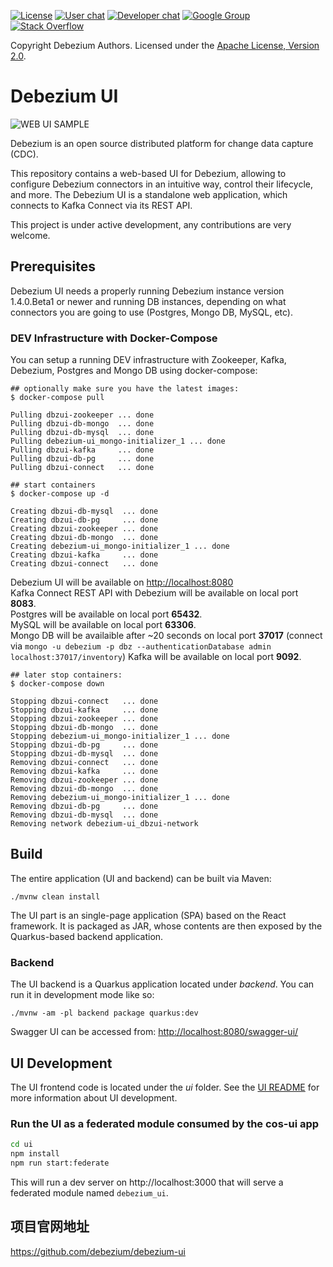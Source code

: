 [![License](http://img.shields.io/:license-apache%202.0-brightgreen.svg)](http://www.apache.org/licenses/LICENSE-2.0.html)
[![User chat](https://img.shields.io/badge/chat-users-brightgreen.svg)](https://debezium.zulipchat.com/#narrow/stream/302529-users)
[![Developer chat](https://img.shields.io/badge/chat-devs-brightgreen.svg)](https://debezium.zulipchat.com/#narrow/stream/302533-dev)
[![Google Group](https://img.shields.io/:mailing%20list-debezium-brightgreen.svg)](https://groups.google.com/forum/#!forum/debezium)
[![Stack Overflow](http://img.shields.io/:stack%20overflow-debezium-brightgreen.svg)](http://stackoverflow.com/questions/tagged/debezium)

Copyright Debezium Authors.
Licensed under the [Apache License, Version 2.0](http://www.apache.org/licenses/LICENSE-2.0).

# Debezium UI

![WEB UI SAMPLE](https://user-images.githubusercontent.com/10202690/114378465-05cb5000-9b88-11eb-9914-a8dd5b3994ae.png)

Debezium is an open source distributed platform for change data capture (CDC).

This repository contains a web-based UI for Debezium, allowing to configure Debezium connectors in an intuitive way, control their lifecycle, and more.
The Debezium UI is a standalone web application, which connects to Kafka Connect via its REST API.

This project is under active development, any contributions are very welcome.

## Prerequisites

Debezium UI needs a properly running Debezium instance version 1.4.0.Beta1 or newer and running DB instances, depending
on what connectors you are going to use (Postgres, Mongo DB, MySQL, etc).

### DEV Infrastructure with Docker-Compose

You can setup a running DEV infrastructure with Zookeeper, Kafka, Debezium, Postgres and
Mongo DB using docker-compose:

```
## optionally make sure you have the latest images:
$ docker-compose pull

Pulling dbzui-zookeeper ... done
Pulling dbzui-db-mongo  ... done
Pulling dbzui-db-mysql  ... done
Pulling debezium-ui_mongo-initializer_1 ... done
Pulling dbzui-kafka     ... done
Pulling dbzui-db-pg     ... done
Pulling dbzui-connect   ... done

## start containers
$ docker-compose up -d

Creating dbzui-db-mysql  ... done
Creating dbzui-db-pg     ... done
Creating dbzui-zookeeper ... done
Creating dbzui-db-mongo  ... done
Creating debezium-ui_mongo-initializer_1 ... done
Creating dbzui-kafka     ... done
Creating dbzui-connect   ... done

```

Debezium UI will be available on [http://localhost:8080](http://localhost:8080)      
Kafka Connect REST API with Debezium will be available on local port **8083**.   
Postgres will be available on local port **65432**.  
MySQL will be available on local port **63306**.  
Mongo DB will be availaible after ~20 seconds on local port **37017** (connect via `mongo -u debezium -p dbz --authenticationDatabase admin localhost:37017/inventory`)
Kafka will be available on local port **9092**.  

```
## later stop containers:
$ docker-compose down

Stopping dbzui-connect   ... done
Stopping dbzui-kafka     ... done
Stopping dbzui-zookeeper ... done
Stopping dbzui-db-mongo  ... done
Stopping debezium-ui_mongo-initializer_1 ... done
Stopping dbzui-db-pg     ... done
Stopping dbzui-db-mysql  ... done
Removing dbzui-connect   ... done
Removing dbzui-kafka     ... done
Removing dbzui-zookeeper ... done
Removing dbzui-db-mongo  ... done
Removing debezium-ui_mongo-initializer_1 ... done
Removing dbzui-db-pg     ... done
Removing dbzui-db-mysql  ... done
Removing network debezium-ui_dbzui-network

```

## Build

The entire application (UI and backend) can be built via Maven:

```
./mvnw clean install
```

The UI part is an single-page application (SPA) based on the React framework. It is packaged as JAR,
whose contents are then exposed by the Quarkus-based backend application.

### Backend

The UI backend is a Quarkus application located under _backend_.
You can run it in development mode like so:

```
./mvnw -am -pl backend package quarkus:dev
```

Swagger UI can be accessed from:  [http://localhost:8080/swagger-ui/](http://localhost:8080/swagger-ui/)

## UI Development

The UI frontend code is located under the _ui_ folder.  See the [UI README](./ui/README.md) for more information about UI development.

### Run the UI as a federated module consumed by the cos-ui app

```sh
cd ui
npm install
npm run start:federate
```

This will run a dev server on http://localhost:3000 that will serve a federated module named `debezium_ui`.

## 项目官网地址

https://github.com/debezium/debezium-ui
